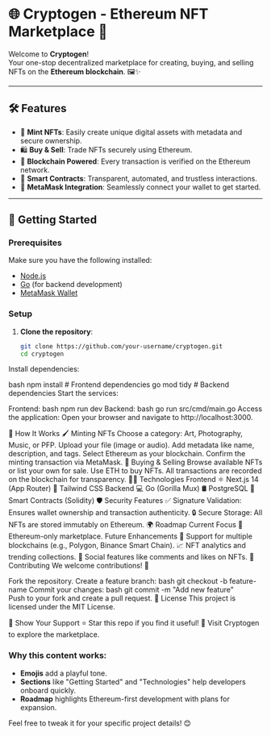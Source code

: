 # 🌐 Cryptogen - Ethereum NFT Marketplace 🚀

Welcome to **Cryptogen**!  
Your one-stop decentralized marketplace for creating, buying, and selling NFTs on the **Ethereum blockchain**. 🖼️✨  

---

## 🛠️ Features  
- 🎨 **Mint NFTs**: Easily create unique digital assets with metadata and secure ownership.  
- 🛍️ **Buy & Sell**: Trade NFTs securely using Ethereum.  
- 🔗 **Blockchain Powered**: Every transaction is verified on the Ethereum network.  
- 🧾 **Smart Contracts**: Transparent, automated, and trustless interactions.  
- 🦊 **MetaMask Integration**: Seamlessly connect your wallet to get started.  

---

## 🚀 Getting Started  

### Prerequisites  
Make sure you have the following installed:  
- [Node.js](https://nodejs.org/)  
- [Go](https://go.dev/) (for backend development)  
- [MetaMask Wallet](https://metamask.io/)  

### Setup  
1. **Clone the repository**:  
   ```bash
   git clone https://github.com/your-username/cryptogen.git
   cd cryptogen
Install dependencies:

bash
npm install # Frontend dependencies
go mod tidy # Backend dependencies
Start the services:

Frontend:
bash
npm run dev
Backend:
bash
go run src/cmd/main.go
Access the application:
Open your browser and navigate to http://localhost:3000.

🌉 How It Works
🖌️ Minting NFTs
Choose a category: Art, Photography, Music, or PFP.
Upload your file (image or audio).
Add metadata like name, description, and tags.
Select Ethereum as your blockchain.
Confirm the minting transaction via MetaMask.
💸 Buying & Selling
Browse available NFTs or list your own for sale.
Use ETH to buy NFTs.
All transactions are recorded on the blockchain for transparency.
🧑‍💻 Technologies
Frontend
⚛️ Next.js 14 (App Router)
🎨 Tailwind CSS
Backend
💻 Go (Gorilla Mux)
🛢️ PostgreSQL
🔑 Smart Contracts (Solidity)
🛡️ Security Features
✅ Signature Validation: Ensures wallet ownership and transaction authenticity.
🔒 Secure Storage: All NFTs are stored immutably on Ethereum.
🌍 Roadmap
Current Focus
🔗 Ethereum-only marketplace.
Future Enhancements
🌈 Support for multiple blockchains (e.g., Polygon, Binance Smart Chain).
📈 NFT analytics and trending collections.
🤝 Social features like comments and likes on NFTs.
🤝 Contributing
We welcome contributions! 🎉

Fork the repository.
Create a feature branch:
bash
git checkout -b feature-name
Commit your changes:
bash
git commit -m "Add new feature"  
Push to your fork and create a pull request.
📄 License
This project is licensed under the MIT License.

🌟 Show Your Support
⭐️ Star this repo if you find it useful!
🛒 Visit Cryptogen to explore the marketplace.


### Why this content works:
- **Emojis** add a playful tone.  
- **Sections** like "Getting Started" and "Technologies" help developers onboard quickly.  
- **Roadmap** highlights Ethereum-first development with plans for expansion.  

Feel free to tweak it for your specific project details! 😊